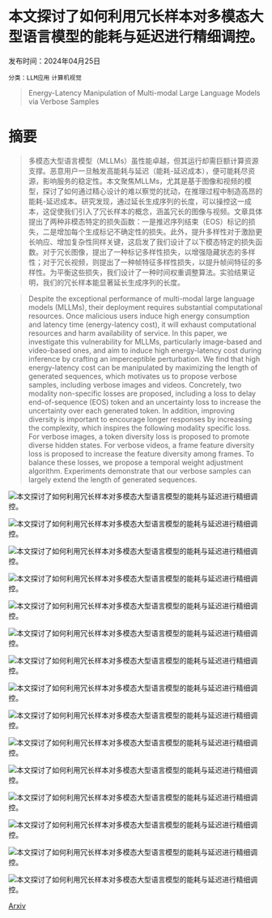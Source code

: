 # 本文探讨了如何利用冗长样本对多模态大型语言模型的能耗与延迟进行精细调控。

发布时间：2024年04月25日

`分类：LLM应用` `计算机视觉`

> Energy-Latency Manipulation of Multi-modal Large Language Models via Verbose Samples

# 摘要

> 多模态大型语言模型（MLLMs）虽性能卓越，但其运行却需巨额计算资源支撑。恶意用户一旦触发高能耗与延迟（能耗-延迟成本），便可能耗尽资源，影响服务的稳定性。本文聚焦MLLMs，尤其是基于图像和视频的模型，探讨了如何通过精心设计的难以察觉的扰动，在推理过程中制造高昂的能耗-延迟成本。研究发现，通过延长生成序列的长度，可以操控这一成本，这促使我们引入了冗长样本的概念，涵盖冗长的图像与视频。文章具体提出了两种非模态特定的损失函数：一是推迟序列结束（EOS）标记的损失，二是增加每个生成标记不确定性的损失。此外，提升多样性对于激励更长响应、增加复杂性同样关键，这启发了我们设计了以下模态特定的损失函数。对于冗长图像，提出了一种标记多样性损失，以增强隐藏状态的多样性；对于冗长视频，则提出了一种帧特征多样性损失，以提升帧间特征的多样性。为平衡这些损失，我们设计了一种时间权重调整算法。实验结果证明，我们的冗长样本能显著延长生成序列的长度。

> Despite the exceptional performance of multi-modal large language models (MLLMs), their deployment requires substantial computational resources. Once malicious users induce high energy consumption and latency time (energy-latency cost), it will exhaust computational resources and harm availability of service. In this paper, we investigate this vulnerability for MLLMs, particularly image-based and video-based ones, and aim to induce high energy-latency cost during inference by crafting an imperceptible perturbation. We find that high energy-latency cost can be manipulated by maximizing the length of generated sequences, which motivates us to propose verbose samples, including verbose images and videos. Concretely, two modality non-specific losses are proposed, including a loss to delay end-of-sequence (EOS) token and an uncertainty loss to increase the uncertainty over each generated token. In addition, improving diversity is important to encourage longer responses by increasing the complexity, which inspires the following modality specific loss. For verbose images, a token diversity loss is proposed to promote diverse hidden states. For verbose videos, a frame feature diversity loss is proposed to increase the feature diversity among frames. To balance these losses, we propose a temporal weight adjustment algorithm. Experiments demonstrate that our verbose samples can largely extend the length of generated sequences.

![本文探讨了如何利用冗长样本对多模态大型语言模型的能耗与延迟进行精细调控。](../../../paper_images/2404.16557/x1.png)

![本文探讨了如何利用冗长样本对多模态大型语言模型的能耗与延迟进行精细调控。](../../../paper_images/2404.16557/x2.png)

![本文探讨了如何利用冗长样本对多模态大型语言模型的能耗与延迟进行精细调控。](../../../paper_images/2404.16557/x3.png)

![本文探讨了如何利用冗长样本对多模态大型语言模型的能耗与延迟进行精细调控。](../../../paper_images/2404.16557/x4.png)

![本文探讨了如何利用冗长样本对多模态大型语言模型的能耗与延迟进行精细调控。](../../../paper_images/2404.16557/x5.png)

![本文探讨了如何利用冗长样本对多模态大型语言模型的能耗与延迟进行精细调控。](../../../paper_images/2404.16557/x6.png)

![本文探讨了如何利用冗长样本对多模态大型语言模型的能耗与延迟进行精细调控。](../../../paper_images/2404.16557/x7.png)

![本文探讨了如何利用冗长样本对多模态大型语言模型的能耗与延迟进行精细调控。](../../../paper_images/2404.16557/x8.png)

![本文探讨了如何利用冗长样本对多模态大型语言模型的能耗与延迟进行精细调控。](../../../paper_images/2404.16557/x9.png)

![本文探讨了如何利用冗长样本对多模态大型语言模型的能耗与延迟进行精细调控。](../../../paper_images/2404.16557/x10.png)

![本文探讨了如何利用冗长样本对多模态大型语言模型的能耗与延迟进行精细调控。](../../../paper_images/2404.16557/x11.png)

![本文探讨了如何利用冗长样本对多模态大型语言模型的能耗与延迟进行精细调控。](../../../paper_images/2404.16557/x12.png)

![本文探讨了如何利用冗长样本对多模态大型语言模型的能耗与延迟进行精细调控。](../../../paper_images/2404.16557/x13.png)

![本文探讨了如何利用冗长样本对多模态大型语言模型的能耗与延迟进行精细调控。](../../../paper_images/2404.16557/x14.png)

![本文探讨了如何利用冗长样本对多模态大型语言模型的能耗与延迟进行精细调控。](../../../paper_images/2404.16557/x15.png)

[Arxiv](https://arxiv.org/abs/2404.16557)
